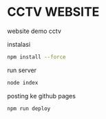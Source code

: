 # CCTV WEBSITE
website demo cctv

instalasi
```bash
npm install --force
```
run server
```bash
node index
```
posting ke github pages
```bash
npm run deploy
```